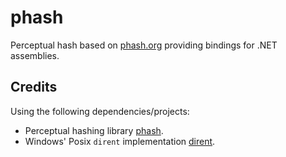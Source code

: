 # phash
Perceptual hash based on [phash.org](http://phash.org/) providing bindings for .NET assemblies.

## Credits
Using the following dependencies/projects:

- Perceptual hashing library [phash](http://phash.org/).
- Windows' Posix `dirent` implementation [dirent](https://github.com/tronkko/dirent).
